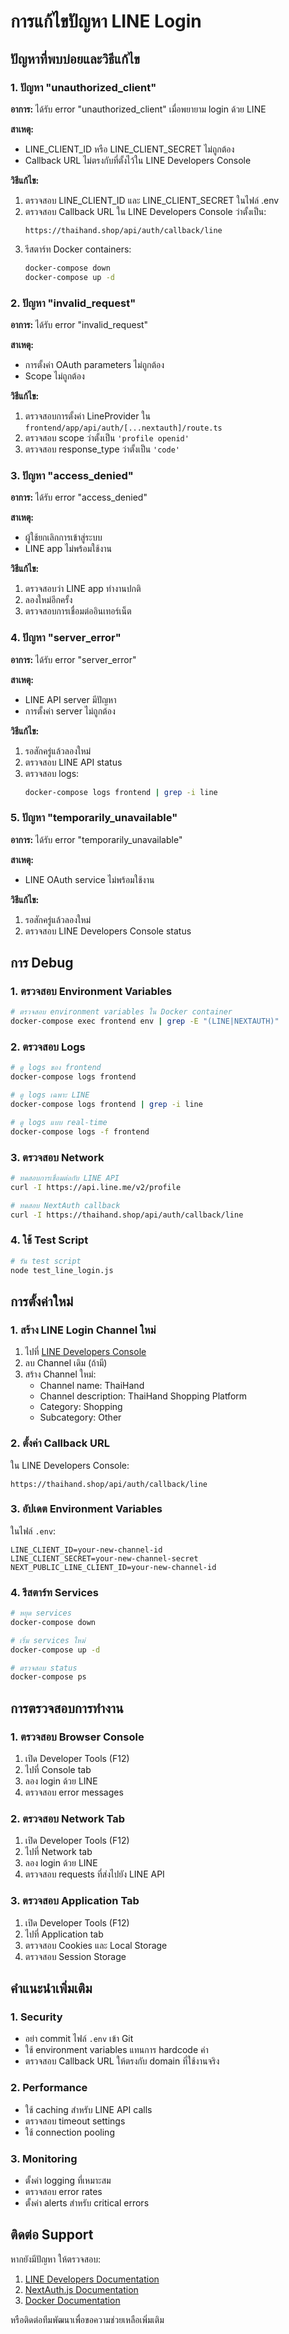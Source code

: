 # การแก้ไขปัญหา LINE Login

## ปัญหาที่พบบ่อยและวิธีแก้ไข

### 1. ปัญหา "unauthorized_client"

**อาการ:** ได้รับ error "unauthorized_client" เมื่อพยายาม login ด้วย LINE

**สาเหตุ:**
- LINE_CLIENT_ID หรือ LINE_CLIENT_SECRET ไม่ถูกต้อง
- Callback URL ไม่ตรงกับที่ตั้งไว้ใน LINE Developers Console

**วิธีแก้ไข:**
1. ตรวจสอบ LINE_CLIENT_ID และ LINE_CLIENT_SECRET ในไฟล์ .env
2. ตรวจสอบ Callback URL ใน LINE Developers Console ว่าตั้งเป็น:
   ```
   https://thaihand.shop/api/auth/callback/line
   ```
3. รีสตาร์ท Docker containers:
   ```bash
   docker-compose down
   docker-compose up -d
   ```

### 2. ปัญหา "invalid_request"

**อาการ:** ได้รับ error "invalid_request"

**สาเหตุ:**
- การตั้งค่า OAuth parameters ไม่ถูกต้อง
- Scope ไม่ถูกต้อง

**วิธีแก้ไข:**
1. ตรวจสอบการตั้งค่า LineProvider ใน `frontend/app/api/auth/[...nextauth]/route.ts`
2. ตรวจสอบ scope ว่าตั้งเป็น `'profile openid'`
3. ตรวจสอบ response_type ว่าตั้งเป็น `'code'`

### 3. ปัญหา "access_denied"

**อาการ:** ได้รับ error "access_denied"

**สาเหตุ:**
- ผู้ใช้ยกเลิกการเข้าสู่ระบบ
- LINE app ไม่พร้อมใช้งาน

**วิธีแก้ไข:**
1. ตรวจสอบว่า LINE app ทำงานปกติ
2. ลองใหม่อีกครั้ง
3. ตรวจสอบการเชื่อมต่ออินเทอร์เน็ต

### 4. ปัญหา "server_error"

**อาการ:** ได้รับ error "server_error"

**สาเหตุ:**
- LINE API server มีปัญหา
- การตั้งค่า server ไม่ถูกต้อง

**วิธีแก้ไข:**
1. รอสักครู่แล้วลองใหม่
2. ตรวจสอบ LINE API status
3. ตรวจสอบ logs:
   ```bash
   docker-compose logs frontend | grep -i line
   ```

### 5. ปัญหา "temporarily_unavailable"

**อาการ:** ได้รับ error "temporarily_unavailable"

**สาเหตุ:**
- LINE OAuth service ไม่พร้อมใช้งาน

**วิธีแก้ไข:**
1. รอสักครู่แล้วลองใหม่
2. ตรวจสอบ LINE Developers Console status

## การ Debug

### 1. ตรวจสอบ Environment Variables

```bash
# ตรวจสอบ environment variables ใน Docker container
docker-compose exec frontend env | grep -E "(LINE|NEXTAUTH)"
```

### 2. ตรวจสอบ Logs

```bash
# ดู logs ของ frontend
docker-compose logs frontend

# ดู logs เฉพาะ LINE
docker-compose logs frontend | grep -i line

# ดู logs แบบ real-time
docker-compose logs -f frontend
```

### 3. ตรวจสอบ Network

```bash
# ทดสอบการเชื่อมต่อกับ LINE API
curl -I https://api.line.me/v2/profile

# ทดสอบ NextAuth callback
curl -I https://thaihand.shop/api/auth/callback/line
```

### 4. ใช้ Test Script

```bash
# รัน test script
node test_line_login.js
```

## การตั้งค่าใหม่

### 1. สร้าง LINE Login Channel ใหม่

1. ไปที่ [LINE Developers Console](https://developers.line.biz/)
2. ลบ Channel เดิม (ถ้ามี)
3. สร้าง Channel ใหม่:
   - Channel name: ThaiHand
   - Channel description: ThaiHand Shopping Platform
   - Category: Shopping
   - Subcategory: Other

### 2. ตั้งค่า Callback URL

ใน LINE Developers Console:
```
https://thaihand.shop/api/auth/callback/line
```

### 3. อัปเดต Environment Variables

ในไฟล์ `.env`:
```env
LINE_CLIENT_ID=your-new-channel-id
LINE_CLIENT_SECRET=your-new-channel-secret
NEXT_PUBLIC_LINE_CLIENT_ID=your-new-channel-id
```

### 4. รีสตาร์ท Services

```bash
# หยุด services
docker-compose down

# เริ่ม services ใหม่
docker-compose up -d

# ตรวจสอบ status
docker-compose ps
```

## การตรวจสอบการทำงาน

### 1. ตรวจสอบ Browser Console

1. เปิด Developer Tools (F12)
2. ไปที่ Console tab
3. ลอง login ด้วย LINE
4. ตรวจสอบ error messages

### 2. ตรวจสอบ Network Tab

1. เปิด Developer Tools (F12)
2. ไปที่ Network tab
3. ลอง login ด้วย LINE
4. ตรวจสอบ requests ที่ส่งไปยัง LINE API

### 3. ตรวจสอบ Application Tab

1. เปิด Developer Tools (F12)
2. ไปที่ Application tab
3. ตรวจสอบ Cookies และ Local Storage
4. ตรวจสอบ Session Storage

## คำแนะนำเพิ่มเติม

### 1. Security

- อย่า commit ไฟล์ `.env` เข้า Git
- ใช้ environment variables แทนการ hardcode ค่า
- ตรวจสอบ Callback URL ให้ตรงกับ domain ที่ใช้งานจริง

### 2. Performance

- ใช้ caching สำหรับ LINE API calls
- ตรวจสอบ timeout settings
- ใช้ connection pooling

### 3. Monitoring

- ตั้งค่า logging ที่เหมาะสม
- ตรวจสอบ error rates
- ตั้งค่า alerts สำหรับ critical errors

## ติดต่อ Support

หากยังมีปัญหา ให้ตรวจสอบ:

1. [LINE Developers Documentation](https://developers.line.biz/docs/)
2. [NextAuth.js Documentation](https://next-auth.js.org/)
3. [Docker Documentation](https://docs.docker.com/)

หรือติดต่อทีมพัฒนาเพื่อขอความช่วยเหลือเพิ่มเติม 